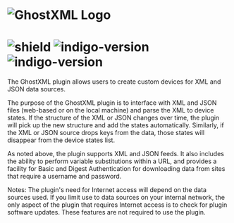 # ![GhostXML Logo](https://github.com/IndigoDomotics/GhostXML/wiki/img/img_ghostxmlLogo.png)  
# ![shield](https://img.shields.io/github/release/IndigoDomotics/GhostXML.svg) ![indigo-version](https://img.shields.io/badge/Indigo-7.0+-blueviolet.svg) ![indigo-version](https://img.shields.io/badge/Python-2.7-darkgreen.svg)

The GhostXML plugin allows users to create custom devices for XML and 
JSON data sources.

The purpose of the GhostXML plugin is to interface with XML and JSON 
files (web-based or on the local machine) and parse the XML to 
device states. If the structure of the XML or JSON changes over 
time, the plugin will pick up the new structure and add the states 
automatically. Similarly, if the XML or JSON source drops keys from 
the data, those states will disappear from the device states list.

As noted above, the plugin supports XML and JSON feeds.  It also 
includes the ability to perform variable substitutions within a 
URL, and provides a facility for Basic and Digest Authentication for 
downloading data from sites that require a username and password. 

Notes: The plugin's need for Internet access will depend on
the data sources used. If you limit use to data sources on
your internal network, the only aspect of the plugin that requires 
Internet access is to check for plugin software updates.  These 
features are not required to use the plugin.

